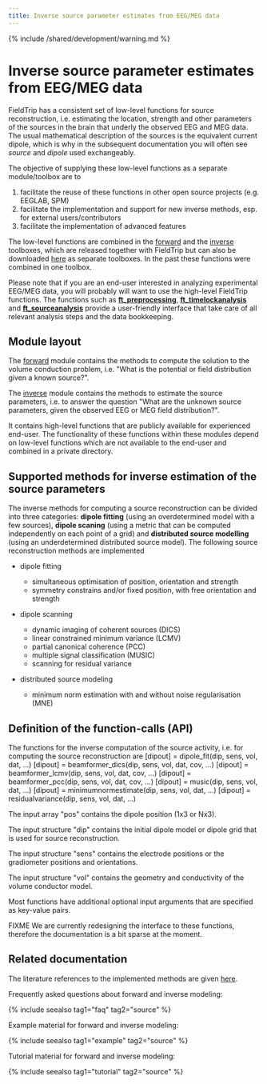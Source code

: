 ```yaml
---
title: Inverse source parameter estimates from EEG/MEG data
---
```


{% include /shared/development/warning.md %}

# Inverse source parameter estimates from EEG/MEG data

FieldTrip has a consistent set of low-level functions for source reconstruction, i.e. estimating the location, strength and other parameters of the sources in the brain that underly the observed EEG and MEG data. The usual mathematical description of the sources is the equivalent current dipole, which is why in the subsequent documentation you will often see _source_ and _dipole_ used exchangeably.

The objective of supplying these low-level functions as a separate module/toolbox are to

1.  facilitate the reuse of these functions in other open source projects (e.g. EEGLAB, SPM)
2.  facilitate the implementation and support for new inverse methods, esp. for external users/contributors
3.  facilitate the implementation of advanced features

The low-level functions are combined in the [forward](/development/module/forward) and the [inverse](/development/module/inverse) toolboxes, which are released together with FieldTrip but can also be downloaded [here](ftp://ftp.fieldtriptoolbox.org/pub/fieldtrip/modules/) as separate toolboxes. In the past these functions were combined in one toolbox.

Please note that if you are an end-user interested in analyzing experimental EEG/MEG data, you will probably will want to use the high-level FieldTrip functions. The functions such as **[ft_preprocessing](/reference/ft_preprocessing)**, **[ft_timelockanalysis](/reference/ft_timelockanalysis)** and **[ft_sourceanalysis](/reference/ft_sourceanalysis)** provide a user-friendly interface that take care of all relevant analysis steps and the data bookkeeping.

## Module layout

The [forward](/development/module/forward) module contains the methods to compute the solution to the volume conduction problem, i.e. "What is the potential or field distribution given a known source?".

The [inverse](/development/module/inverse) module contains the methods to estimate the source parameters, i.e. to answer the question "What are the unknown source parameters, given the observed EEG or MEG field distribution?".

It contains high-level functions that are publicly available for experienced end-user. The functionality of these functions within these modules depend on low-level functions which are not available to the end-user and combined in a private directory.

## Supported methods for inverse estimation of the source parameters

The inverse methods for computing a source reconstruction can be divided into three categories: **dipole fitting** (using an overdetermined model with a few sources), **dipole scaning** (using a metric that can be computed independently on each point of a grid) and **distributed source modelling** (using an underdetermined distributed source model). The following source reconstruction methods are implemented

- dipole fitting

  - simultaneous optimisation of position, orientation and strength
  - symmetry constrains and/or fixed position, with free orientation and strength

- dipole scanning

  - dynamic imaging of coherent sources (DICS)
  - linear constrained minimum variance (LCMV)
  - partial canonical coherence (PCC)
  - multiple signal classification (MUSIC)
  - scanning for residual variance

- distributed source modeling
  - minimum norm estimation with and without noise regularisation (MNE)

## Definition of the function-calls (API)

The functions for the inverse computation of the source activity, i.e. for computing the source reconstruction are
[dipout] = dipole_fit(dip, sens, vol, dat, ...)
[dipout] = beamformer_dics(dip, sens, vol, dat, cov, ...)
[dipout] = beamformer_lcmv(dip, sens, vol, dat, cov, ...)
[dipout] = beamformer_pcc(dip, sens, vol, dat, cov, ...)
[dipout] = music(dip, sens, vol, dat, ...)
[dipout] = minimumnormestimate(dip, sens, vol, dat, ...)
[dipout] = residualvariance(dip, sens, vol, dat, ...)

The input array "pos" contains the dipole position (1x3 or Nx3).

The input structure "dip" contains the initial dipole model or dipole grid that is used for source reconstruction.

The input structure "sens" contains the electrode positions or the gradiometer positions and orientations.

The input structure "vol" contains the geometry and conductivity of the volume conductor model.

Most functions have additional optional input arguments that are specified as key-value pairs.

FIXME We are currently redesigning the interface to these functions, therefore the documentation is a bit sparse at the moment.

## Related documentation

The literature references to the implemented methods are given [here](/references_to_implemented_methods).

Frequently asked questions about forward and inverse modeling:

{% include seealso tag1="faq" tag2="source" %}

Example material for forward and inverse modeling:

{% include seealso tag1="example" tag2="source" %}

Tutorial material for forward and inverse modeling:

{% include seealso tag1="tutorial" tag2="source" %}
